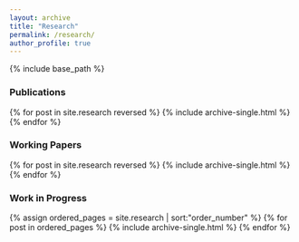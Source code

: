 ```yaml
---
layout: archive
title: "Research"
permalink: /research/
author_profile: true
---
```

{% include base_path %}

### Publications
{% for post in site.research reversed %}
  {% include archive-single.html %}
{% endfor %}

### Working Papers
{% for post in site.research reversed %}
  {% include archive-single.html %}
{% endfor %}

### Work in Progress
{% assign ordered_pages = site.research | sort:"order_number" %}
{% for post in ordered_pages %}
  {% include archive-single.html %}
{% endfor %}
